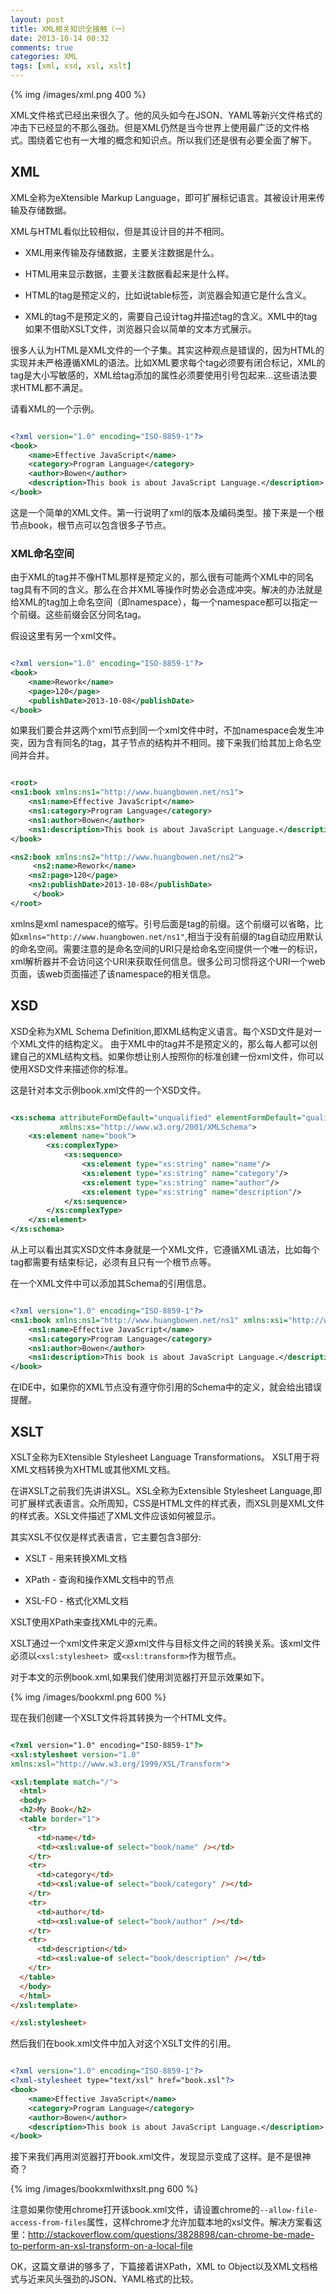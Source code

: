 ```yaml
---
layout: post
title: XML相关知识全接触（一）
date: 2013-10-14 00:32
comments: true
categories: XML
tags: [xml, xsd, xsl, xslt] 
---
```


{% img /images/xml.png 400 %}

XML文件格式已经出来很久了。他的风头如今在JSON、YAML等新兴文件格式的冲击下已经显的不那么强劲。但是XML仍然是当今世界上使用最广泛的文件格式。围绕着它也有一大堆的概念和知识点。所以我们还是很有必要全面了解下。

<!-- more -->

## XML

XML全称为eXtensible Markup Language，即可扩展标记语言。其被设计用来传输及存储数据。

XML与HTML看似比较相似，但是其设计目的并不相同。

* XML用来传输及存储数据，主要关注数据是什么。

* HTML用来显示数据，主要关注数据看起来是什么样。

* HTML的tag是预定义的，比如说table标签，浏览器会知道它是什么含义。

* XML的tag不是预定义的，需要自己设计tag并描述tag的含义。XML中的tag如果不借助XSLT文件，浏览器只会以简单的文本方式展示。

很多人认为HTML是XML文件的一个子集。其实这种观点是错误的，因为HTML的实现并未严格遵循XML的语法。比如XML要求每个tag必须要有闭合标记，XML的tag是大小写敏感的，XML给tag添加的属性必须要使用引号包起来…这些语法要求HTML都不满足。

请看XML的一个示例。

```xml book.xml 

<?xml version="1.0" encoding="ISO-8859-1"?>
<book>
    <name>Effective JavaScript</name>
    <category>Program Language</category>
    <author>Bowen</author>
    <description>This book is about JavaScript Language.</description>
</book>

```
这是一个简单的XML文件。第一行说明了xml的版本及编码类型。接下来是一个根节点book，根节点可以包含很多子节点。

### XML命名空间

由于XML的tag并不像HTML那样是预定义的，那么很有可能两个XML中的同名tag具有不同的含义。那么在合并XML等操作时势必会造成冲突。解决的办法就是给XML的tag加上命名空间（即namespace），每一个namespace都可以指定一个前缀。这些前缀会区分同名tag。

假设这里有另一个xml文件。

```xml anotherBook.xml

<?xml version="1.0" encoding="ISO-8859-1"?>
<book>
    <name>Rework</name>
    <page>120</page>
    <publishDate>2013-10-08</publishDate>
</book>

```

如果我们要合并这两个xml节点到同一个xml文件中时，不加namespace会发生冲突，因为含有同名的tag，其子节点的结构并不相同。接下来我们给其加上命名空间并合并。

```xml combined.xml

<root>
<ns1:book xmlns:ns1="http://www.huangbowen.net/ns1">
    <ns1:name>Effective JavaScript</name>
    <ns1:category>Program Language</category>
    <ns1:author>Bowen</author>
    <ns1:description>This book is about JavaScript Language.</description>
</book>

<ns2:book xmlns:ns2="http://www.huangbowen.net/ns2">
     <ns2:name>Rework</name>
    <ns2:page>120</page>
    <ns2:publishDate>2013-10-08</publishDate>
     </book>
</root>


```

xmlns是xml namespace的缩写。引号后面是tag的前缀。这个前缀可以省略，比如`xmlns="http://www.huangbowen.net/ns1"`,相当于没有前缀的tag自动应用默认的命名空间。需要注意的是命名空间的URI只是给命名空间提供一个唯一的标识，xml解析器并不会访问这个URI来获取任何信息。很多公司习惯将这个URI一个web页面，该web页面描述了该namespace的相关信息。

## XSD

XSD全称为XML Schema Definition,即XML结构定义语言。每个XSD文件是对一个XML文件的结构定义。
由于XML中的tag并不是预定义的，那么每人都可以创建自己的XML结构文档。如果你想让别人按照你的标准创建一份xml文件，你可以使用XSD文件来描述你的标准。

这是针对本文示例book.xml文件的一个XSD文件。

```xml book.xsd

<xs:schema attributeFormDefault="unqualified" elementFormDefault="qualified"
           xmlns:xs="http://www.w3.org/2001/XMLSchema">
    <xs:element name="book">
        <xs:complexType>
            <xs:sequence>
                <xs:element type="xs:string" name="name"/>
                <xs:element type="xs:string" name="category"/>
                <xs:element type="xs:string" name="author"/>
                <xs:element type="xs:string" name="description"/>
            </xs:sequence>
        </xs:complexType>
    </xs:element>
</xs:schema>

```

从上可以看出其实XSD文件本身就是一个XML文件，它遵循XML语法，比如每个tag都需要有结束标记，必须有且只有一个根节点等。

在一个XML文件中可以添加其Schema的引用信息。

```xml book.xml

<?xml version="1.0" encoding="ISO-8859-1"?>
<ns1:book xmlns:ns1="http://www.huangbowen.net/ns1" xmlns:xsi="http://www.w3.org/2001/XMLSchema-instance" xsi:targetLocation="http://www.huangbowen.net/book.xsd">
    <ns1:name>Effective JavaScript</name>
    <ns1:category>Program Language</category>
    <ns1:author>Bowen</author>
    <ns1:description>This book is about JavaScript Language.</description>
</book>

```

在IDE中，如果你的XML节点没有遵守你引用的Schema中的定义，就会给出错误提醒。


## XSLT

XSLT全称为EXtensible Stylesheet Language Transformations。 XSLT用于将XML文档转换为XHTML或其他XML文档。

在讲XSLT之前我们先讲讲XSL。XSL全称为Extensible Stylesheet Language,即可扩展样式表语言。众所周知，CSS是HTML文件的样式表，而XSL则是XML文件的样式表。XSL文件描述了XML文件应该如何被显示。

其实XSL不仅仅是样式表语言，它主要包含3部分:

* XSLT - 用来转换XML文档

* XPath - 查询和操作XML文档中的节点

* XSL-FO - 格式化XML文档

XSLT使用XPath来查找XML中的元素。

XSLT通过一个xml文件来定义源xml文件与目标文件之间的转换关系。该xml文件必须以`<xsl:stylesheet> `或`<xsl:transform>`作为根节点。

对于本文的示例book.xml,如果我们使用浏览器打开显示效果如下。

{% img /images/bookxml.png 600 %}

现在我们创建一个XSLT文件将其转换为一个HTML文件。

```html book.xsl

<?xml version="1.0" encoding="ISO-8859-1"?>
<xsl:stylesheet version="1.0"
xmlns:xsl="http://www.w3.org/1999/XSL/Transform">

<xsl:template match="/">
  <html>
  <body>
  <h2>My Book</h2>
  <table border="1">
    <tr>
      <td>name</td>
      <td><xsl:value-of select="book/name" /></td>
    </tr>
    <tr>
      <td>category</td>
      <td><xsl:value-of select="book/category" /></td>
    </tr>
    <tr>
      <td>author</td>
      <td><xsl:value-of select="book/author" /></td>
    </tr>
    <tr>
      <td>description</td>
      <td><xsl:value-of select="book/description" /></td>
    </tr>
  </table>
  </body>
  </html>
</xsl:template>

</xsl:stylesheet>

```

然后我们在book.xml文件中加入对这个XSLT文件的引用。

```xml book.xml

<?xml version="1.0" encoding="ISO-8859-1"?>
<?xml-stylesheet type="text/xsl" href="book.xsl"?>
<book>
    <name>Effective JavaScript</name>
    <category>Program Language</category>
    <author>Bowen</author>
    <description>This book is about JavaScript Language.</description>
</book>

```

接下来我们再用浏览器打开book.xml文件，发现显示变成了这样。是不是很神奇？

{% img /images/bookxmlwithxslt.png 600 %}

注意如果你使用chrome打开该book.xml文件，请设置chrome的`--allow-file-access-from-files`属性，这样chrome才允许加载本地的xsl文件。解决方案看这里：<http://stackoverflow.com/questions/3828898/can-chrome-be-made-to-perform-an-xsl-transform-on-a-local-file>


OK，这篇文章讲的够多了，下篇接着讲XPath，XML to Object以及XML文档格式与近来风头强劲的JSON、YAML格式的比较。













